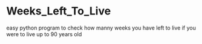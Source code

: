 # Weeks_Left_To_Live

easy python program to check how manny weeks you have left to live if you were to live up to 90 years old
